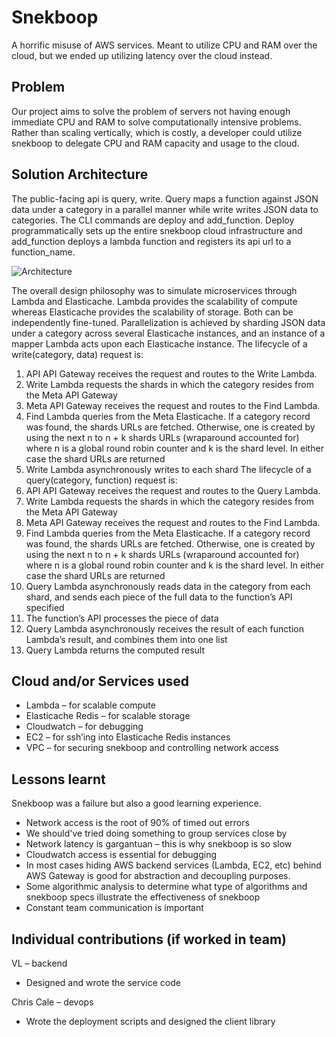 # Snekboop

A horrific misuse of AWS services. Meant to utilize CPU and RAM over the cloud, but we ended up utilizing latency over the cloud instead.


## Problem
Our project aims to solve the problem of servers not having enough immediate CPU and RAM to solve computationally intensive problems. Rather than scaling vertically, which is costly, a developer could utilize snekboop to delegate CPU and RAM capacity and usage to the cloud. 
## Solution Architecture
The public-facing api is query, write. Query maps a function against JSON data under a category in a parallel manner while write writes JSON data to categories. The CLI commands are deploy and add_function. Deploy programmatically sets up the entire snekboop cloud infrastructure and add_function deploys a lambda function and registers its api url to a function_name. 
 
 ![Architecture](https://imgur.com/ADYU8MK.png)
 
The overall design philosophy was to simulate microservices through Lambda and Elasticache. Lambda provides the scalability of compute whereas Elasticache provides the scalability of storage. Both can be independently fine-tuned. 
	Parallelization is achieved by sharding JSON data under a category across several Elasticache instances, and an instance of a mapper Lambda acts upon each Elasticache instance. 
	The lifecycle of a write(category, data) request is: 
1.	API API Gateway receives the request and routes to the Write Lambda. 
2.	Write Lambda requests the shards in which the category resides from the Meta API Gateway 
3.	Meta API Gateway receives the request and routes to the Find Lambda. 
4.	Find Lambda queries from the Meta Elasticache. If a category record was found, the shards URLs are fetched. Otherwise, one is created by using the next n to n + k shards URLs (wraparound accounted for) where n is a global round robin counter and k is the shard level. In either case the shard URLs are returned
5.	Write Lambda asynchronously writes to each shard
The lifecycle of a query(category, function) request is: 
1.	API API Gateway receives the request and routes to the Query Lambda. 
2.	Write Lambda requests the shards in which the category resides from the Meta API Gateway 
3.	Meta API Gateway receives the request and routes to the Find Lambda. 
4.	Find Lambda queries from the Meta Elasticache. If a category record was found, the shards URLs are fetched. Otherwise, one is created by using the next n to n + k shards URLs (wraparound accounted for) where n is a global round robin counter and k is the shard level. In either case the shard URLs are returned
5.	Query Lambda asynchronously reads data in the category from each shard, and sends each piece of the full data to the function’s API specified
6.	The function’s API processes the piece of data
7.	Query Lambda asynchronously receives the result of each function Lambda’s result, and combines them into one list
8.	Query Lambda returns the computed result


## Cloud and/or Services used
 - Lambda – for scalable compute
 - Elasticache Redis – for scalable storage
 - Cloudwatch – for debugging
 - EC2 – for ssh’ing into Elasticache Redis instances
 - VPC – for securing snekboop and controlling network access

## Lessons learnt
Snekboop was a failure but also a good learning experience. 
 - Network access is the root of 90% of timed out errors
 - We should've tried doing something to group services close by
 - Network latency is gargantuan – this is why snekboop is so slow
 - Cloudwatch access is essential for debugging
 - In most cases hiding AWS backend services (Lambda, EC2, etc) behind AWS Gateway is good for abstraction and decoupling purposes.
 - Some algorithmic analysis to determine what type of algorithms and snekboop specs illustrate the effectiveness of snekboop
 - Constant team communication is important

## Individual contributions (if worked in team)
VL – backend
 - Designed and wrote the service code
 
Chris Cale – devops 
 - Wrote the deployment scripts and designed the client library

